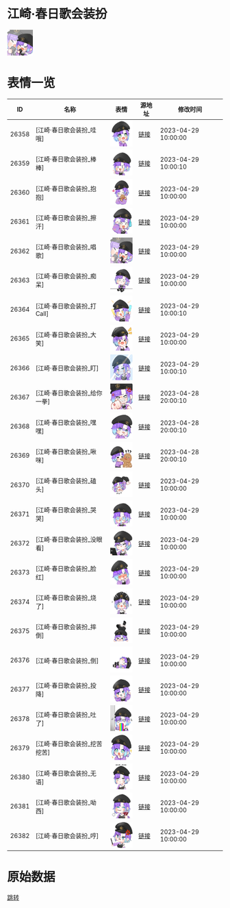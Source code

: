 # 江崎·春日歌会装扮

<img src="./cover.png" height="60" alt="cover" />

# 表情一览

|ID|名称|表情|源地址|修改时间|
|----|----|----|----|----|
|26358|[江崎·春日歌会装扮_哇哦]|<img src="./pic/026358_%5B江崎·春日歌会装扮_哇哦%5D.png" height="60" alt="哇哦"/>|[链接](https://i0.hdslb.com/bfs/garb/4ab4a7139d42af606392e08858e70dfa3708dd0f.png)|2023-04-29 10:00:00|
|26359|[江崎·春日歌会装扮_棒棒]|<img src="./pic/026359_%5B江崎·春日歌会装扮_棒棒%5D.png" height="60" alt="棒棒"/>|[链接](https://i0.hdslb.com/bfs/garb/479728b0f3052e4f855efd4f6b4618a94fd93f3e.png)|2023-04-29 10:00:10|
|26360|[江崎·春日歌会装扮_抱抱]|<img src="./pic/026360_%5B江崎·春日歌会装扮_抱抱%5D.png" height="60" alt="抱抱"/>|[链接](https://i0.hdslb.com/bfs/garb/597fa7bff94d1b589d87979296384abbaa69bbf9.png)|2023-04-29 10:00:00|
|26361|[江崎·春日歌会装扮_擦汗]|<img src="./pic/026361_%5B江崎·春日歌会装扮_擦汗%5D.png" height="60" alt="擦汗"/>|[链接](https://i0.hdslb.com/bfs/garb/6be85d62cbc6261a79bb6044910ffc51cdaac74e.png)|2023-04-29 10:00:00|
|26362|[江崎·春日歌会装扮_唱歌]|<img src="./pic/026362_%5B江崎·春日歌会装扮_唱歌%5D.png" height="60" alt="唱歌"/>|[链接](https://i0.hdslb.com/bfs/garb/b80d6f3c32f5a1b4d687554b9b7ebab945363d67.png)|2023-04-29 10:00:00|
|26363|[江崎·春日歌会装扮_痴呆]|<img src="./pic/026363_%5B江崎·春日歌会装扮_痴呆%5D.png" height="60" alt="痴呆"/>|[链接](https://i0.hdslb.com/bfs/garb/5ae8dab968c12a946b6ce34f6cbaffc3c21faa42.png)|2023-04-29 10:00:00|
|26364|[江崎·春日歌会装扮_打Call]|<img src="./pic/026364_%5B江崎·春日歌会装扮_打Call%5D.png" height="60" alt="打Call"/>|[链接](https://i0.hdslb.com/bfs/garb/ae34aced833a8c5e736d5d4d106e57c78aa3e962.png)|2023-04-29 10:00:10|
|26365|[江崎·春日歌会装扮_大笑]|<img src="./pic/026365_%5B江崎·春日歌会装扮_大笑%5D.png" height="60" alt="大笑"/>|[链接](https://i0.hdslb.com/bfs/garb/ce50249ba883a8b8f92e01156f8455dcfdbf6ee0.png)|2023-04-29 10:00:00|
|26366|[江崎·春日歌会装扮_盯]|<img src="./pic/026366_%5B江崎·春日歌会装扮_盯%5D.png" height="60" alt="盯"/>|[链接](https://i0.hdslb.com/bfs/garb/fca586ee851e8820fea7082c33ccbe3c97044bd4.png)|2023-04-29 10:00:10|
|26367|[江崎·春日歌会装扮_给你一拳]|<img src="./pic/026367_%5B江崎·春日歌会装扮_给你一拳%5D.png" height="60" alt="给你一拳"/>|[链接](https://i0.hdslb.com/bfs/garb/6e1333a9b751a04550e70291b8373d08fa031a82.png)|2023-04-28 20:00:10|
|26368|[江崎·春日歌会装扮_嘿嘿]|<img src="./pic/026368_%5B江崎·春日歌会装扮_嘿嘿%5D.png" height="60" alt="嘿嘿"/>|[链接](https://i0.hdslb.com/bfs/garb/fe019f988a7120dc82702a8ed9058471b138a27c.png)|2023-04-28 20:00:10|
|26369|[江崎·春日歌会装扮_啾咪]|<img src="./pic/026369_%5B江崎·春日歌会装扮_啾咪%5D.png" height="60" alt="啾咪"/>|[链接](https://i0.hdslb.com/bfs/garb/363748eaa8281c7c29a046d2812ba899b08e2512.png)|2023-04-28 20:00:10|
|26370|[江崎·春日歌会装扮_磕头]|<img src="./pic/026370_%5B江崎·春日歌会装扮_磕头%5D.png" height="60" alt="磕头"/>|[链接](https://i0.hdslb.com/bfs/garb/195ac7af945007f14361d4bf5e4c99cb33d7ac7c.png)|2023-04-29 10:00:00|
|26371|[江崎·春日歌会装扮_哭哭]|<img src="./pic/026371_%5B江崎·春日歌会装扮_哭哭%5D.png" height="60" alt="哭哭"/>|[链接](https://i0.hdslb.com/bfs/garb/722c09f51dabbe14b0c270c2ba677d8c5360e5a4.png)|2023-04-29 10:00:00|
|26372|[江崎·春日歌会装扮_没眼看]|<img src="./pic/026372_%5B江崎·春日歌会装扮_没眼看%5D.png" height="60" alt="没眼看"/>|[链接](https://i0.hdslb.com/bfs/garb/7e4f82ba134bbcbda6e57df7579012b8e9bc3e34.png)|2023-04-29 10:00:00|
|26373|[江崎·春日歌会装扮_脸红]|<img src="./pic/026373_%5B江崎·春日歌会装扮_脸红%5D.png" height="60" alt="脸红"/>|[链接](https://i0.hdslb.com/bfs/garb/8406749c8e989c0e728edb86808912545451374c.png)|2023-04-29 10:00:00|
|26374|[江崎·春日歌会装扮_烧了]|<img src="./pic/026374_%5B江崎·春日歌会装扮_烧了%5D.png" height="60" alt="烧了"/>|[链接](https://i0.hdslb.com/bfs/garb/496774e7ae008b768a04943550817d6e5afb5fab.png)|2023-04-29 10:00:00|
|26375|[江崎·春日歌会装扮_摔倒]|<img src="./pic/026375_%5B江崎·春日歌会装扮_摔倒%5D.png" height="60" alt="摔倒"/>|[链接](https://i0.hdslb.com/bfs/garb/addac970a9e0b662bb2e0311e90f0f4c02b30eea.png)|2023-04-29 10:00:00|
|26376|[江崎·春日歌会装扮_倒]|<img src="./pic/026376_%5B江崎·春日歌会装扮_倒%5D.png" height="60" alt="倒"/>|[链接](https://i0.hdslb.com/bfs/garb/ced7a0a10f1ada0490e77cbb9ab47acac6afced0.png)|2023-04-29 10:00:00|
|26377|[江崎·春日歌会装扮_投降]|<img src="./pic/026377_%5B江崎·春日歌会装扮_投降%5D.png" height="60" alt="投降"/>|[链接](https://i0.hdslb.com/bfs/garb/fc86cb4a8efd4888cc753f4be7a7ef2e189775c5.png)|2023-04-29 10:00:00|
|26378|[江崎·春日歌会装扮_吐了]|<img src="./pic/026378_%5B江崎·春日歌会装扮_吐了%5D.png" height="60" alt="吐了"/>|[链接](https://i0.hdslb.com/bfs/garb/1b819591b731d751d838e7c892df58ba992a6c96.png)|2023-04-29 10:00:00|
|26379|[江崎·春日歌会装扮_挖苦挖苦]|<img src="./pic/026379_%5B江崎·春日歌会装扮_挖苦挖苦%5D.png" height="60" alt="挖苦挖苦"/>|[链接](https://i0.hdslb.com/bfs/garb/c26ce258d17adc8006ca2fffa032069624cebf4b.png)|2023-04-29 10:00:00|
|26380|[江崎·春日歌会装扮_无语]|<img src="./pic/026380_%5B江崎·春日歌会装扮_无语%5D.png" height="60" alt="无语"/>|[链接](https://i0.hdslb.com/bfs/garb/6c5a98d7e549b51fe91f14b32e65337d389cabf9.png)|2023-04-29 10:00:00|
|26381|[江崎·春日歌会装扮_呦西]|<img src="./pic/026381_%5B江崎·春日歌会装扮_呦西%5D.png" height="60" alt="呦西"/>|[链接](https://i0.hdslb.com/bfs/garb/bc4d22c636767182277bb6e80ea1635cb377aae2.png)|2023-04-29 10:00:00|
|26382|[江崎·春日歌会装扮_哼]|<img src="./pic/026382_%5B江崎·春日歌会装扮_哼%5D.png" height="60" alt="哼"/>|[链接](https://i0.hdslb.com/bfs/garb/5c6c23b424705ab33c11fa5fc49b605e85a90b3b.png)|2023-04-29 10:00:00|

# 原始数据

[跳转](./raw.json)

